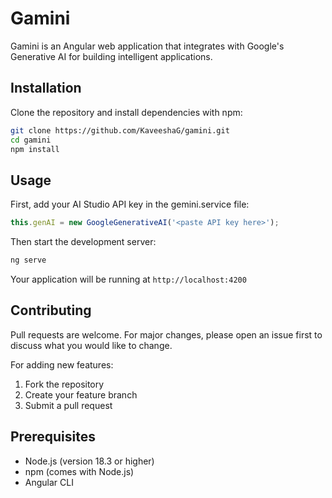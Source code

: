 # Gamini
Gamini is an Angular web application that integrates with Google's Generative AI for building intelligent applications.

## Installation
Clone the repository and install dependencies with npm:

```bash
git clone https://github.com/KaveeshaG/gamini.git
cd gamini
npm install
```

## Usage
First, add your AI Studio API key in the gemini.service file:
```typescript
this.genAI = new GoogleGenerativeAI('<paste API key here>');
```

Then start the development server:
```bash
ng serve
```

Your application will be running at `http://localhost:4200`

## Contributing
Pull requests are welcome. For major changes, please open an issue first to discuss what you would like to change.

For adding new features:
1. Fork the repository
2. Create your feature branch
3. Submit a pull request

## Prerequisites
- Node.js (version 18.3 or higher)
- npm (comes with Node.js)
- Angular CLI
